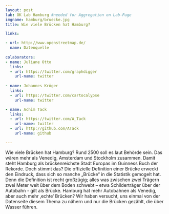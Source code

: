```yaml
---
layout: post
lab: OK Lab Hamburg #needed for Aggregation on Lab-Page
imgname: hamburg/bruecke.jpg
title: Wie viele Brücken hat Hamburg?

links:

- url: http://www.openstreetmap.de/
  name: Datenquelle
  
colaborators:
- name: Juliane Otto
  links:
  - url: https://twitter.com/graphdigger
    url-name: twitter
	
- name: Johannes Kröger
  links:
  - url: https://twitter.com/cartocalypse
    url-name: twitter

- name: Achim Tack
  links:
  - url: https://twitter.com/A_Tack
    url-name: twitter
  - url: http://github.com/ATack
    url-name: github

---
```


Wie viele Brücken hat Hamburg? Rund 2500 soll es laut Behörde sein. Das wären mehr als Venedig, Amsterdam und Stockholm zusammen. Damit steht Hamburg als brückenreichste Stadt Europas im Guinness Buch der Rekorde. Doch stimmt das?
Die offizielle Definition einer Brücke erweckt den Eindruck, dass sich so manche „Brücke“ in die Statistik gemogelt hat. Denn die Definition ist recht großzügig;  alles was zwischen zwei Trägern zwei Meter weit über dem Boden schwebt – etwa Schilderträger über der Autobahn  - gilt als Brücke.  Hamburg hat mehr Autobahnen als Venedig, aber auch mehr ‚echte‘ Brücken?
Wir haben versucht, uns einmal von der Datenseite diesem Thema zu nähern und nur die Brücken gezählt, die über Wasser führen.